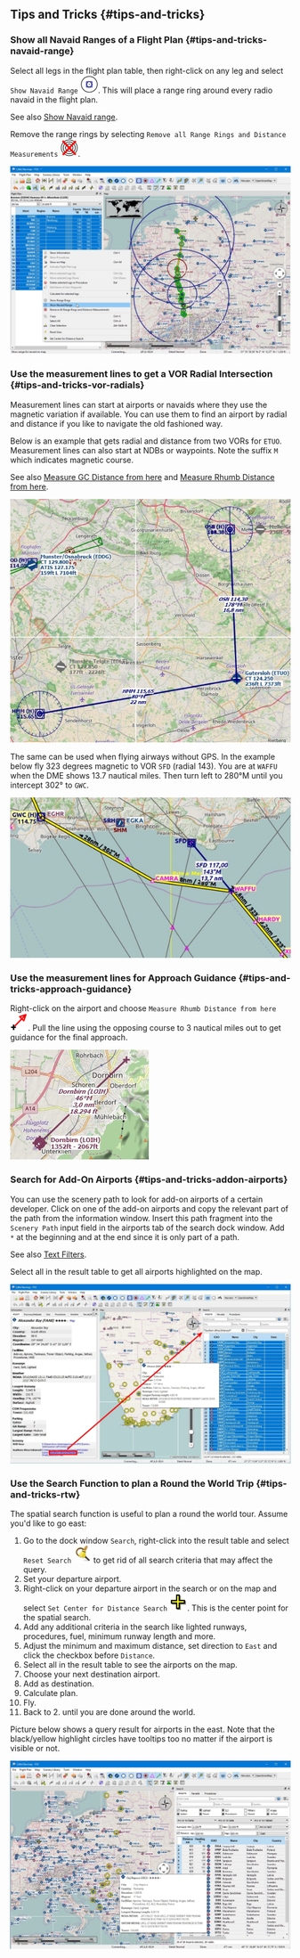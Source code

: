 ## Tips and Tricks {#tips-and-tricks}

### Show all Navaid Ranges of a Flight Plan {#tips-and-tricks-navaid-range}

Select all legs in the flight plan table, then right-click on any leg and select `Show Navaid Range` ![Show Navaid Range](../images/icons/navrange.png). This will place a range ring around every radio navaid in the flight plan.

See also [Show Navaid range](MAPDISPLAY.md#show-navaid-range).

Remove the range rings by selecting `Remove all Range Rings and Distance Measurements` ![Remove all Range Rings and Distance Measurements](../images/icons/rangeringsoff.png).

![Range Rings](../images/tutorial/tipsrangerings.jpg)

### Use the measurement lines to get a VOR Radial Intersection {#tips-and-tricks-vor-radials}

Measurement lines can start at airports or navaids where they use the magnetic variation if available. You can use them to find an airport by radial and distance if you like to navigate the old fashioned way.

Below is an example that gets radial and distance from two VORs for `ETUO`. Measurement lines can also start at NDBs or waypoints. Note the suffix `M` which indicates magnetic course.

See also [Measure GC Distance from here](MAPDISPLAY.md#measure-gc-distance-from-here) and [Measure Rhumb Distance from here](MAPDISPLAY.md#measure-rhumb-distance-from-here).

![VOR Radials](../images/tutorial/tipvor.jpg)

The same can be used when flying airways without GPS. In the example below fly 323 degrees magnetic to VOR `SFD` (radial 143). You are at `WAFFU` when the DME shows 13.7 nautical miles. Then turn left to 280°M until you intercept 302° to `GWC`.

![VOR Airways](../images/tutorial/tipvorairway.jpg)

### Use the measurement lines for Approach Guidance {#tips-and-tricks-approach-guidance}

Right-click on the airport and choose `Measure Rhumb Distance from here` ![Measure Rhumb Distance from here](../images/icons/distancemeasurerhumb.png). Pull the line using the opposing course to 3 nautical miles out to get guidance for the final approach.

![Approach Guidance](../images/tutorial/tipsapproach.jpg)

### Search for Add-On Airports {#tips-and-tricks-addon-airports}

You can use the scenery path to look for add-on airports of a certain developer. Click on one of the add-on airports and copy the relevant part of the path from the information window. Insert this path fragment into the `Scenery Path` input field in the airports tab of the search dock window. Add `*` at the beginning and at the end since it is only part of a path.

See also [Text Filters](SEARCH.md#text-filters).

Select all in the result table to get all airports highlighted on the map.

![Search Add-On](../images/tutorial/tipscenery.jpg)

### Use the Search Function to plan a Round the World Trip {#tips-and-tricks-rtw}

The spatial search function is useful to plan a round the world tour.
Assume you'd like to go east:

1. Go to the dock window `Search`, right-click into the result table and select `Reset Search` ![Reset Search](../images/icons/clear.png) to get rid of all search criteria that may affect the query.
2. Set your departure airport.
2. Right-click on your departure airport in the search or on the map and select `Set Center for Distance Search` ![Set Center for Distance Search](../images/icons/mark.png). This is the center point for the spatial search.
3. Add any additional criteria in the search like lighted runways, procedures, fuel, minimum runway length and more.
4. Adjust the minimum and maximum distance, set direction to `East` and click the checkbox before `Distance`.
5. Select all in the result table to see the airports on the map.
5. Choose your next destination airport.
6. Add as destination.
7. Calculate plan.
8. Fly.
9. Back to 2. until you are done around the world.

Picture below shows a query result for airports in the east. Note that the black/yellow highlight circles have tooltips too no matter if the airport is visible or not.

![Approach Guidance](../images/tutorial/tiprtw.jpg)


